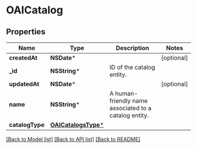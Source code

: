 # OAICatalog

## Properties
Name | Type | Description | Notes
------------ | ------------- | ------------- | -------------
**createdAt** | **NSDate*** |  | [optional] 
**_id** | **NSString*** | ID of the catalog entity. | 
**updatedAt** | **NSDate*** |  | [optional] 
**name** | **NSString*** | A human-friendly name associated to a catalog entity. | 
**catalogType** | [**OAICatalogsType***](OAICatalogsType.md) |  | 

[[Back to Model list]](../README.md#documentation-for-models) [[Back to API list]](../README.md#documentation-for-api-endpoints) [[Back to README]](../README.md)


